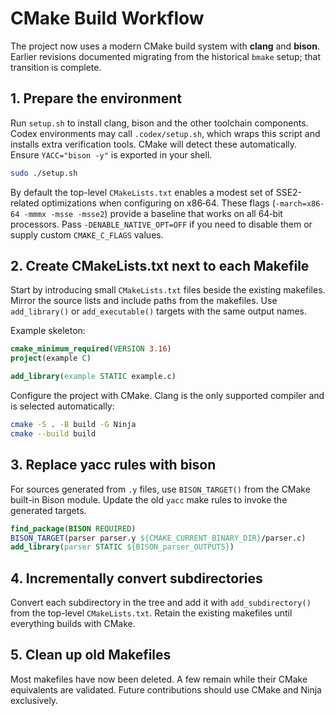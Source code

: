 # CMake Build Workflow

The project now uses a modern CMake build system with **clang** and **bison**.  Earlier revisions documented migrating from the historical `bmake` setup; that transition is complete.

## 1. Prepare the environment

Run `setup.sh` to install clang, bison and the other toolchain components.  Codex environments may call `.codex/setup.sh`, which wraps this script and installs extra verification tools.  CMake will detect these automatically.  Ensure `YACC="bison -y"` is exported in your shell.

```sh
sudo ./setup.sh
```

By default the top-level `CMakeLists.txt` enables a modest set of
SSE2-related optimizations when configuring on x86‑64.  These flags
(`-march=x86-64 -mmmx -msse -msse2`) provide a baseline that works on
all 64‑bit processors.  Pass `-DENABLE_NATIVE_OPT=OFF` if you need to
disable them or supply custom `CMAKE_C_FLAGS` values.

## 2. Create CMakeLists.txt next to each Makefile

Start by introducing small `CMakeLists.txt` files beside the existing makefiles.  Mirror the source lists and include paths from the makefiles.  Use `add_library()` or `add_executable()` targets with the same output names.

Example skeleton:

```cmake
cmake_minimum_required(VERSION 3.16)
project(example C)

add_library(example STATIC example.c)
```

Configure the project with CMake. Clang is the only supported compiler
and is selected automatically:

```sh
cmake -S . -B build -G Ninja
cmake --build build
```

## 3. Replace yacc rules with bison

For sources generated from `.y` files, use `BISON_TARGET()` from the CMake built-in Bison module.  Update the old `yacc` make rules to invoke the generated targets.

```cmake
find_package(BISON REQUIRED)
BISON_TARGET(parser parser.y ${CMAKE_CURRENT_BINARY_DIR}/parser.c)
add_library(parser STATIC ${BISON_parser_OUTPUTS})
```

## 4. Incrementally convert subdirectories

Convert each subdirectory in the tree and add it with `add_subdirectory()` from the top-level `CMakeLists.txt`.  Retain the existing makefiles until everything builds with CMake.

## 5. Clean up old Makefiles

Most makefiles have now been deleted. A few remain while their CMake
equivalents are validated. Future contributions should use CMake and
Ninja exclusively.


